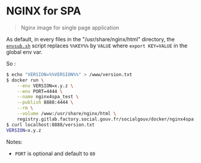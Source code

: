 # NGINX for SPA

> Nginx image for single page application

As default, in every files in the "/usr/share/nginx/html" directory, the [`envsub.sh`](./envsub.sh) script replaces `%%KEY%%` by `VALUE` where `export KEY=VALUE` in the global env var.

So :

```sh
$ echo "VERSION=%%VERSION%%" > /www/version.txt
$ docker run \
    --env VERSION=x.y.z \
    --env PORT=4444 \
    --name nginx4spa_test \
    --publish 8888:4444 \
    --rm \
    --volume /www:/usr/share/nginx/html \
    registry.gitlab.factory.social.gouv.fr/socialgouv/docker/nginx4spa:<version>
$ curl localhost:8888/version.txt
VERSION=x.y.z
```

Notes: 
 - `PORT` is optional and default to `80`

